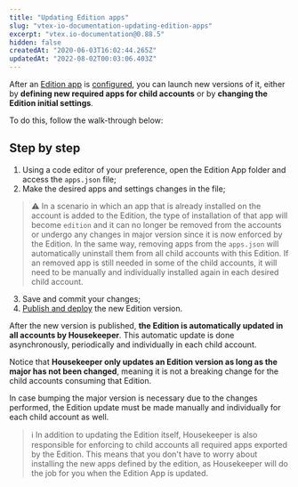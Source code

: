 ```yaml
---
title: "Updating Edition apps"
slug: "vtex-io-documentation-updating-edition-apps"
excerpt: "vtex.io-documentation@0.88.5"
hidden: false
createdAt: "2020-06-03T16:02:44.265Z"
updatedAt: "2022-08-02T00:03:06.403Z"
---
```

After an [Edition app](https://developers.vtex.com/vtex-developer-docs/docs/vtex-io-documentation-edition-app) is [configured](https://developers.vtex.com/vtex-developer-docs/docs/vtex-io-documentation-configuring-an-edition-app), you can launch new versions of it, either by **defining new required apps for child accounts** or by **changing the Edition initial settings**.

To do this, follow the walk-through below:

## Step by step

1. Using a code editor of your preference, open the Edition App folder and access the `apps.json` file;
2. Make the desired apps and settings changes in the file;

>⚠️ In a scenario in which an app that is already installed on the account is added to the Edition, the type of installation of that app will become `edition` and it can no longer be removed from the accounts or undergo any changes in major version since it is now enforced by the Edition. In the same way, removing apps from the `apps.json` will automatically uninstall them from all child accounts with this Edition. If an removed app is still needed in some of the child accounts, it will need to be manually and individually installed again in each desired child account.

3. Save and commit your changes;
4. [Publish and deploy](https://developers.vtex.com/vtex-developer-docs/docs/vtex-io-documentation-publishing-an-app) the new Edition version.

After the new version is published, **the Edition is automatically updated in all accounts by Housekeeper**. This automatic update is done asynchronously, periodically and individually in each child account.

Notice that **Housekeeper only updates an Edition version as long as the major has not been changed**, meaning it is not a breaking change for the child accounts consuming that Edition. 

In case bumping the major version is necessary due to the changes performed, the Edition update must be made manually and individually for each child account as well.

>ℹ️ In addition to updating the Edition itself, Housekeeper is also responsible for enforcing to child accounts all required apps exported by the Edition. This means that you don't have to worry about installing the new apps defined by the edition, as Housekeeper will do the job for you when the Edition App is updated.